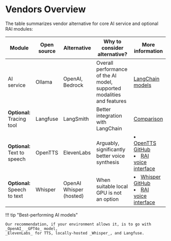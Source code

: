 # Vendors Overview

The table summarizes vendor alternative for core AI service and optional RAI modules:

| Module                       | Open source | Alternative             | Why to consider alternative?                                           | More information                                                                                                                      |
| ---------------------------- | ----------- | ----------------------- | ---------------------------------------------------------------------- | ------------------------------------------------------------------------------------------------------------------------------------- |
| AI service                   | Ollama      | OpenAI, Bedrock         | Overall performance of the AI model, supported modalities and features | [LangChain models](https://docs.langchain4j.dev/integrations/language-models/)                                                        |
| **Optional:** Tracing tool   | Langfuse    | LangSmith               | Better integration with LangChain                                      | [Comparison](https://langfuse.com/faq/all/langsmith-alternative)                                                                      |
| **Optional:** Text to speech | OpenTTS     | ElevenLabs              | Arguably, significantly better voice synthesis                         | <li> [OpenTTS GitHub](https://github.com/synesthesiam/opentts) </li><li> [RAI voice interface](../tutorials/voice_interface.md) </li> |
| **Optional:** Speech to text | Whisper     | OpenAI Whisper (hosted) | When suitable local GPU is not an option                               | <li> [Whisper GitHub](https://github.com/openai/whisper) </li><li> [RAI voice interface](../tutorials/voice_interface.md) </li>       |

!!! tip "Best-performing AI models"

    Our recommendation, if your environment allows it, is to go with _OpenAI_ _GPT4o_ model,
    _ElevenLabs_ for TTS, locally-hosted _Whisper_, and Langfuse.
